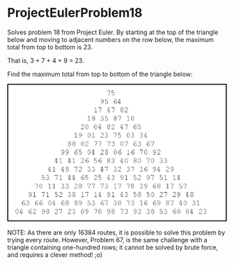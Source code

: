 # ProjectEulerProblem18
Solves problem 18 from Project Euler.
By starting at the top of the triangle below and moving to adjacent numbers on the row below, the maximum total from top to bottom is 23.


That is, 3 + 7 + 4 + 9 = 23.

Find the maximum total from top to bottom of the triangle below:

![alt text](https://github.com/CodeCrazy97/ProjectEulerProblem18/blob/master/Numbers.png)

NOTE: As there are only 16384 routes, it is possible to solve this problem by trying every route. However, Problem 67, is the same challenge with a triangle containing one-hundred rows; it cannot be solved by brute force, and requires a clever method! ;o)
